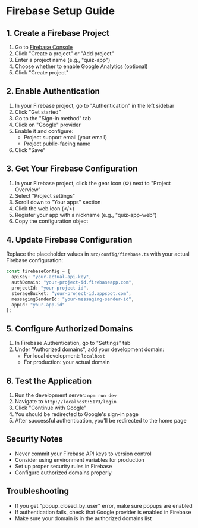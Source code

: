 # Firebase Setup Guide

## 1. Create a Firebase Project

1. Go to [Firebase Console](https://console.firebase.google.com/)
2. Click "Create a project" or "Add project"
3. Enter a project name (e.g., "quiz-app")
4. Choose whether to enable Google Analytics (optional)
5. Click "Create project"

## 2. Enable Authentication

1. In your Firebase project, go to "Authentication" in the left sidebar
2. Click "Get started"
3. Go to the "Sign-in method" tab
4. Click on "Google" provider
5. Enable it and configure:
   - Project support email (your email)
   - Project public-facing name
6. Click "Save"

## 3. Get Your Firebase Configuration

1. In your Firebase project, click the gear icon (⚙️) next to "Project Overview"
2. Select "Project settings"
3. Scroll down to "Your apps" section
4. Click the web icon (</>)
5. Register your app with a nickname (e.g., "quiz-app-web")
6. Copy the configuration object

## 4. Update Firebase Configuration

Replace the placeholder values in `src/config/firebase.ts` with your actual Firebase configuration:

```typescript
const firebaseConfig = {
  apiKey: "your-actual-api-key",
  authDomain: "your-project-id.firebaseapp.com",
  projectId: "your-project-id",
  storageBucket: "your-project-id.appspot.com",
  messagingSenderId: "your-messaging-sender-id",
  appId: "your-app-id"
};
```

## 5. Configure Authorized Domains

1. In Firebase Authentication, go to "Settings" tab
2. Under "Authorized domains", add your development domain:
   - For local development: `localhost`
   - For production: your actual domain

## 6. Test the Application

1. Run the development server: `npm run dev`
2. Navigate to `http://localhost:5173/login`
3. Click "Continue with Google"
4. You should be redirected to Google's sign-in page
5. After successful authentication, you'll be redirected to the home page

## Security Notes

- Never commit your Firebase API keys to version control
- Consider using environment variables for production
- Set up proper security rules in Firebase
- Configure authorized domains properly

## Troubleshooting

- If you get "popup_closed_by_user" error, make sure popups are enabled
- If authentication fails, check that Google provider is enabled in Firebase
- Make sure your domain is in the authorized domains list 